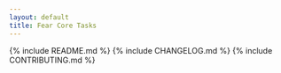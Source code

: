 ```yaml
---
layout: default
title: Fear Core Tasks
---
```


  {% include README.md %}
  {% include CHANGELOG.md %}
  {% include CONTRIBUTING.md %}